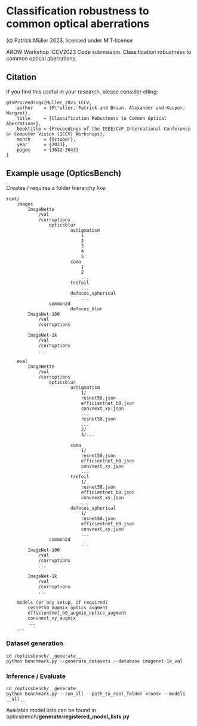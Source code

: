 # Classification robustness to common optical aberrations
(c) Patrick Müller 2023, licensed under MIT-license

AROW Workshop ICCV2023 Code submission. Classification robustness to common optical aberrations.


## Citation
If you find this useful in your research, please consider citing:

```
@InProceedings{Muller_2023_ICCV,
    author    = {M\"uller, Patrick and Braun, Alexander and Keuper, Margret},
    title     = {Classification Robustness to Common Optical Aberrations},
    booktitle = {Proceedings of the IEEE/CVF International Conference on Computer Vision (ICCV) Workshops},
    month     = {October},
    year      = {2023},
    pages     = {3632-3643}
}
```




## Example usage (OpticsBench)

Creates / requires a folder hierarchy like: 

```
root/
	images
		ImageNette
			/val
			/corruptions
				opticsblur
						astigmatism
							1
							2
							3
							4
							5
						coma
							1
							2
							...
						trefoil
							...
						defocus_spherical
							...
				common2d
						defocus_blur
		ImageNet-100
			/val
			/corruptions
			...
		ImageNet-1k
			/val
			/corruptions
			...

	eval
		ImageNette
			/val
			/corruptions
				opticsblur
						astigmatism
                            1/
							resnet50.json
							efficientnet_b0.json
							convnext_xy.json
							...
							resnet50.json
							...
                            2/
                            3/...

						coma
                            1/
							resnet50.json
							efficientnet_b0.json
							convnext_xy.json
							...
						trefoil
                            1/
							resnet50.json
							efficientnet_b0.json
							convnext_xy.json
							...
						defocus_spherical
                            1/
							resnet50.json
							efficientnet_b0.json
							convnext_xy.json
							...
				common2d
							...
		ImageNet-100
			/val
			/corruptions
			...

		ImageNet-1k
			/val
			/corruptions
			...

	models (or any setup, if required)
		resnet50_augmix_optics_augment
		efficientnet_b0_augmix_optics_augment
		convnext_xy_augmix
		...
	...
```


### Dataset generation
```
cd /opticsbench/__generate__
python benchmark.py --generate_datasets --database imagenet-1k_val 
```

### Inference / Evaluate
```
cd /opticsbench/__generate__
python benchmark.py --run_all --path_to_root_folder <root> --models __all__ 
```
Available model lists can be found in opticsbench/__generate__/__registered_model_lists.py__
